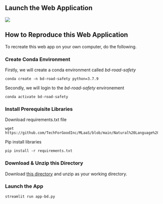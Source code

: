 ## Launch the Web Application
[![](https://brand.heroku.com/static/media/heroku-logo-stroke-black.bc730a06.svg)](https://road-safety-bd-omdena.herokuapp.com/)

## How to Reproduce this Web Application

To recreate this web app on your own computer, do the following.

### Create Conda Environment
Firstly, we will create a conda environment called *bd-road-safety*
```
conda create -n bd-road-safety python=3.7.9
```
Secondly, we will login to the *bd-road-safety* environement
```
conda activate bd-road-safety
```
### Install Prerequisite Libraries

Download requirements.txt file

```
wget https://github.com/TechForGoodInc/MLaaS/blob/main/Natural%20Language%20Processing/Streamlit/requirements.txt
```

Pip install libraries
```
pip install -r requirements.txt
```

### Download & Unzip this Directory

Download [this directory](https://github.com/TechForGoodInc/MLaaS/tree/main/Natural%20Language%20Processing/Streamlit) and unzip as your working directory.

###  Launch the App

```
streamlit run app-bd.py
```

